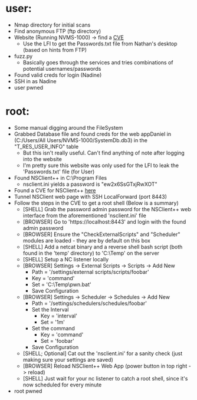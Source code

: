 # user:
  - Nmap directory for initial scans
  - Find anonymous FTP (ftp directory)
  - Website (Running NVMS-1000) -> find a [CVE](https://www.exploit-db.com/exploits/47774)
    - Use the LFI to get the Passwords.txt file from Nathan's desktop (based on hints from FTP)
  - fuzz.py
    - Basically goes through the services and tries combinations of potential usernames/passwords
  - Found valid creds for login (Nadine)
  - SSH in as Nadine
  - user pwned

# root:
  - Some manual digging around the FileSystem
  - Grabbed Database file and found creds for the web appDaniel in (C:/Users/All Users/NVMS-1000/SystemDb.db3) in the "T\_RES\_USER\_INFO" table
    - But this isn't really useful. Can't find anything of note after logging into the website
    - I'm pretty sure this website was only used for the LFI to leak the 'Passwords.txt' file (for User)
  - Found NSClient++ in C:\Program Files
    - nsclient.ini yields a password is "ew2x6SsGTxjRwXOT"
  - Found a CVE for NSClient++ [here](https://www.exploit-db.com/exploits/46802)
  - Tunnel NSClient web page with SSH LocalForward (port 8443)
  - Follow the steps in the CVE to get a root shell (Below is a summary)
    - [SHELL] Grab the password admin password for the NSClient++ web interface from the aforementioned 'nsclient.ini' file
    - [BROWSER] Go to 'https://localhost:8443' and login with the found admin password
    - [BROWSER] Ensure the "CheckExternalScripts" and "Scheduler" modules are loaded - they are by default on this box
    - [SHELL] Add a netcat binary and a reverse shell bash script (both found in the 'temp' directory) to 'C:\Temp' on the server
    - [SHELL] Setup a NC listener locally
    - [BROWSER] Settings -> External Scripts -> Scripts -> Add New
      - Path = '/settings/external scripts/scripts/foobar'
      - Key = 'command'
      - Set = 'C:\Temp\pwn.bat'
      - Save Configuration
    - [BROWSER] Settings -> Scheduler -> Schedules -> Add New
      - Path = '/settings/schedulers/schedules/foobar'
      - Set the Interval
        - Key = 'interval'
        - Set = '1m'
      - Set the command
        - Key = 'command'
        - Set = 'foobar'
      - Save Configuration
    - [SHELL; Optional] Cat out the 'nsclient.ini' for a sanity check (just making sure your settings are saved)
    - [BROWSER] Reload NSClient++ Web App (power button in top right -> reload)
    - [SHELL] Just wait for your nc listener to catch a root shell, since it's now scheduled for every minute
  - root pwned
